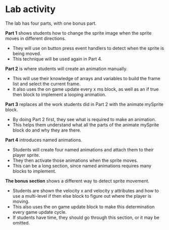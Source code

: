 # Lab activity

The lab has four parts, with one bonus part.

**Part 1** shows students how to change the sprite image when the sprite moves in different directions.

- They will use on button press event handlers to detect when the sprite is being moved.
- This technique will be used again in Part 4.

**Part 2** is where students will create an animation manually.

- This will use their knowledge of arrays and variables to build the frame list and select the current frame.
- It also uses the on game update every x ms block, as well as an if true then block to implement a looping animation.

**Part 3** replaces all the work students did in Part 2 with the animate mySprite block.

- By doing Part 2 first, they see what is required to make an animation.
- This helps them understand what all the parts of the animate mySprite block do and why they are there.

**Part 4** introduces named animations.

- Students will create four named animations and attach them to their player sprite.
- They then activate those animations when the sprite moves.
- This can be a long section, since named animations requires many blocks to implement.

**The bonus section** shows a different way to detect sprite movement.

- Students are shown the velocity x and velocity y attributes and how to use a multi-level if then else block to figure out where the player is moving.
- This also uses the on game update block to make this determination every game update cycle.
- If students have time, they should go through this section, or it may be omitted.
